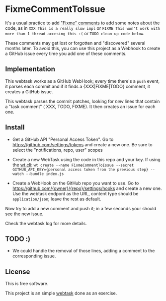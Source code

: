 # FixmeCommentToIssue

It's a usual practice to add ["Fixme" comments](http://wiki.c2.com/?FixmeComment) to add some notes about the code, as in `XXX This is a really slow impl` or `FIXME This won't work with more than 1 thread accesing this :(` or `TODO clean up code below`.

These comments may get lost or forgotten and "discovered" several months later. To avoid this, you can use this project as a Webhook to create a GitHub issue every time you add one of these comments.

## Implementation

This webtask works as a GitHub WebHook; every time there's a `push` event, it parses each commit and if it finds a {XXX|FIXME|TODO} comment, it creates a GitHub issue.

This webtask parses the commit patches, looking for *new* lines that contain a "task comment" ( XXX, TODO, FIXME). It then creates an issue for each one.


## Install

* Get a GitHub API "Personal Access Token". Go to https://github.com/settings/tokens and create a new one. Be sure to select the "notifications, repo, user" scopes

* Create a new WebTask using the code in this repo and your key. If using the [wt cli](https://webtask.io/docs/wt-cli):
`wt create --name FixmeCommentToIssue --secret GITHUB_API_KEY={personal access token from the previous step} --watch --bundle index.js`

* Create a WebHook on the GitHub repo you want to use. Go to https://github.com/{owner}/{repo}/settings/hooks and create a new one. Use the webtask endpont as the URL, content type should be `application/json`; leave the rest as default.

Now try to add a new comment and push it; in a few seconds your should see the new issue.

Check the webtask log for more details.

## TODO :)

- We could handle the removal of those lines, adding a comment to the corresponding issue.

## License

This is free software.

This project is an simple [webtask](https://webtask.io/) done as an exercise.
